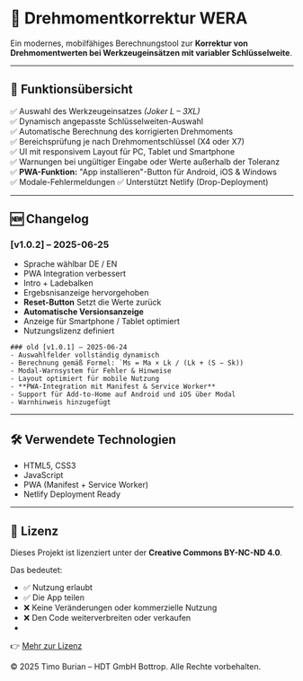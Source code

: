 # 🔧 Drehmomentkorrektur WERA

Ein modernes, mobilfähiges Berechnungstool zur **Korrektur von Drehmomentwerten bei Werkzeugeinsätzen mit variabler Schlüsselweite**.  

---

## 🧠 Funktionsübersicht

✅ Auswahl des Werkzeugeinsatzes *(Joker L – 3XL)*  
✅ Dynamisch angepasste Schlüsselweiten-Auswahl  
✅ Automatische Berechnung des korrigierten Drehmoments  
✅ Bereichsprüfung je nach Drehmomentschlüssel (X4 oder X7)  
✅ UI mit responsivem Layout für PC, Tablet und Smartphone  
✅ Warnungen bei ungültiger Eingabe oder Werte außerhalb der Toleranz  
✅ **PWA-Funktion:** "App installieren"-Button für Android, iOS & Windows  
✅ Modale-Fehlermeldungen 
✅ Unterstützt Netlify (Drop-Deployment)

---

## 🆕 Changelog

### [v1.0.2] – 2025-06-25
- Sprache wählbar DE / EN
- PWA Integration verbessert
- Intro + Ladebalken
- Ergebsnisanzeige hervorgehoben
- **Reset-Button** Setzt die Werte zurück
- **Automatische Versionsanzeige**
- Anzeige für Smartphone / Tablet optimiert
- Nutzungslizenz definiert

````
### old [v1.0.1] – 2025-06-24
- Auswahlfelder vollständig dynamisch
- Berechnung gemäß Formel: `Ms = Ma × Lk / (Lk + (S − Sk))
- Modal-Warnsystem für Fehler & Hinweise
- Layout optimiert für mobile Nutzung
- **PWA-Integration mit Manifest & Service Worker**
- Support für Add-to-Home auf Android und iOS über Modal
- Warnhinweis hinzugefügt
````
---

## 🛠 Verwendete Technologien

- HTML5, CSS3
- JavaScript
- PWA (Manifest + Service Worker)
- Netlify Deployment Ready

---

## 🧾 Lizenz

Dieses Projekt ist lizenziert unter der **Creative Commons BY-NC-ND 4.0**.

Das bedeutet:
- ✅ Nutzung erlaubt
- ✅ Die App teilen
- ❌ Keine Veränderungen oder kommerzielle Nutzung
- ❌ Den Code weiterverbreiten oder verkaufen
- 

👉 [Mehr zur Lizenz](https://creativecommons.org/licenses/by-nc-nd/4.0/)

© 2025 Timo Burian – HDT GmbH Bottrop. Alle Rechte vorbehalten.
